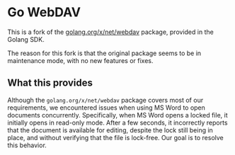 # Go WebDAV

This is a fork of the [golang.org/x/net/webdav](https://pkg.go.dev/golang.org/x/net/webdav)
package, provided in the Golang SDK.

The reason for this fork is that the original package seems to be in maintenance mode,
with no new features or fixes.

## What this provides

Although the `golang.org/x/net/webdav` package covers most of our requirements,
we encountered issues when using MS Word to open documents concurrently.
Specifically, when MS Word opens a locked file, it initially opens in read-only mode.
After a few seconds, it incorrectly reports that the document is available for editing,
despite the lock still being in place, and without verifying that the file is lock-free.
Our goal is to resolve this behavior.